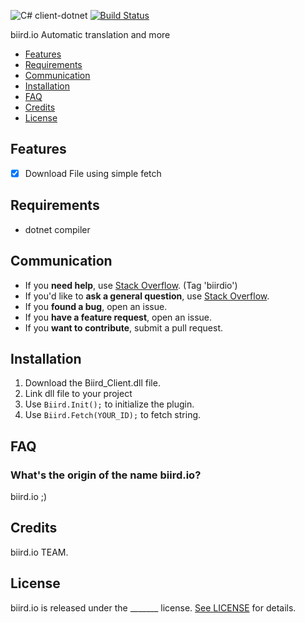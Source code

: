 ![ C# client-dotnet ](https://api.biird.io/resourceValue/0814fbcb-c86b-4296-9ce3-a1f1d9296fc9?language=en-US)
[![Build Status](https://travis-ci.org/Alamofire/Alamofire.svg?branch=master)](https://travis-ci.org/Alamofire/Alamofire)

biird.io Automatic translation and more
- [Features](#features)
- [Requirements](#requirements)
- [Communication](#communication)
- [Installation](#installation)
- [FAQ](#faq)
- [Credits](#credits)
- [License](#license)

## Features

- [x] Download File using simple fetch 

## Requirements

- dotnet compiler

## Communication

- If you **need help**, use [Stack Overflow](http://stackoverflow.com/questions/tagged/biirdio). (Tag 'biirdio')
- If you'd like to **ask a general question**, use [Stack Overflow](http://stackoverflow.com/questions/tagged/biirdio).
- If you **found a bug**, open an issue.
- If you **have a feature request**, open an issue.
- If you **want to contribute**, submit a pull request.

## Installation
1. Download the Biird_Client.dll file.
2. Link dll file to your project
3. Use `Biird.Init();` to initialize the plugin.
4. Use `Biird.Fetch(YOUR_ID);` to fetch string. 
## FAQ

### What's the origin of the name biird.io?

biird.io ;)

## Credits

biird.io TEAM.

## License

biird.io is released under the _______ license. [See LICENSE](https://www.biird.io/documentation) for details.
